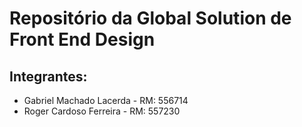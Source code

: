 # Repositório da Global Solution de Front End Design
## Integrantes:
* Gabriel Machado Lacerda   -   RM: 556714
* Roger Cardoso Ferreira    -   RM: 557230